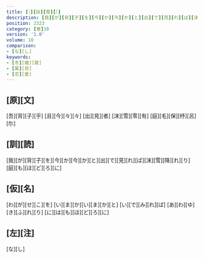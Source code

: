```yaml
---
title: [（][詠][雪][）]
description: [我][が][背][子][を][今][か][今][か][と][出][で][見][れ][ば][沫][雪][降][れ][り][庭][も][ほ][ど][ろ][に]
position: 2323
category: [巻]10
version: '1.0'
volume: 10
comparison:
- [な][し]
keywords:
- [冬][雑][歌]
- [属][目]
- [恋][愛]
---
```


## [原][文]

[吾][背][子][乎] [且][今][々][々] [出][見][者] [沫][雪][零][有] [庭][毛][保][杼][呂][尓]

## [訓][読]

[我][が][背][子][を][今][か][今][か][と][出][で][見][れ][ば][沫][雪][降][れ][り][庭][も][ほ][ど][ろ][に]

## [仮][名]

[わ][が][せ][こ][を] [い][ま][か][い][ま][か][と] [い][で][み][れ][ば] [あ][わ][ゆ][き][ふ][れ][り] [に][は][も][ほ][ど][ろ][に]

## [左][注]

[な][し]

